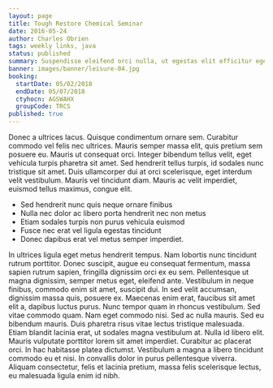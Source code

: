 ```yaml
---
layout: page
title: Tough Restore Chemical Seminar
date: 2016-05-24
author: Charles Obrien
tags: weekly links, java
status: published
summary: Suspendisse eleifend orci nulla, ut egestas elit efficitur eget. In.
banner: images/banner/leisure-04.jpg
booking:
  startDate: 05/02/2018
  endDate: 05/07/2018
  ctyhocn: AGSWAHX
  groupCode: TRCS
published: true
---
```

Donec a ultrices lacus. Quisque condimentum ornare sem. Curabitur commodo vel felis nec ultrices. Mauris semper massa elit, quis pretium sem posuere eu. Mauris ut consequat orci. Integer bibendum tellus velit, eget vehicula turpis pharetra sit amet. Sed hendrerit tellus turpis, id sodales nunc tristique sit amet. Duis ullamcorper dui at orci scelerisque, eget interdum velit vestibulum. Mauris vel tincidunt diam. Mauris ac velit imperdiet, euismod tellus maximus, congue elit.

* Sed hendrerit nunc quis neque ornare finibus
* Nulla nec dolor ac libero porta hendrerit nec non metus
* Etiam sodales turpis non purus vehicula euismod
* Fusce nec erat vel ligula egestas tincidunt
* Donec dapibus erat vel metus semper imperdiet.

In ultrices ligula eget metus hendrerit tempus. Nam lobortis nunc tincidunt rutrum porttitor. Donec suscipit, augue eu consequat fermentum, massa sapien rutrum sapien, fringilla dignissim orci ex eu sem. Pellentesque ut magna dignissim, semper metus eget, eleifend ante. Vestibulum in neque finibus, commodo enim sit amet, suscipit dui. In sed velit accumsan, dignissim massa quis, posuere ex. Maecenas enim erat, faucibus sit amet elit a, dapibus luctus purus. Nunc tempor quam in rhoncus vestibulum.
Sed vitae commodo quam. Nam eget commodo nisi. Sed ac nulla mauris. Sed eu bibendum mauris. Duis pharetra risus vitae lectus tristique malesuada. Etiam blandit lacinia erat, ut sodales magna vestibulum at. Nulla id libero elit. Mauris vulputate porttitor lorem sit amet imperdiet. Curabitur ac placerat orci. In hac habitasse platea dictumst. Vestibulum a magna a libero tincidunt commodo eu et nisi. In convallis dolor in purus pellentesque viverra. Aliquam consectetur, felis et lacinia pretium, massa felis scelerisque lectus, eu malesuada ligula enim id nibh.
